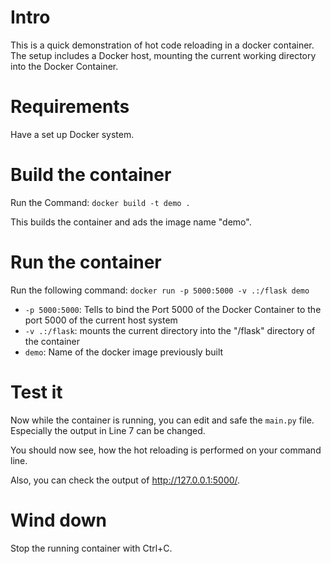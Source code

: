 # Intro
This is a quick demonstration of hot code reloading in a docker container.
The setup includes a Docker host, mounting the current working directory into the Docker Container.

# Requirements
Have a set up Docker system.

# Build the container 

Run the Command:
```docker build -t demo .```

This builds the container and ads the image name "demo".

# Run the container
Run the following command: ```docker run -p 5000:5000 -v .:/flask demo```

- ```-p 5000:5000```: Tells to bind the Port 5000 of the Docker Container to the port 5000 of the current host system
- ```-v .:/flask```: mounts the current directory into the "/flask" directory of the container
- ```demo```: Name of the docker image previously built

# Test it
Now while the container is running, you can edit and safe the ```main.py``` file. Especially the output in Line 7 can be changed.

You should now see, how the hot reloading is performed on your command line.

Also, you can check the output of http://127.0.0.1:5000/.

# Wind down
Stop the running container with Ctrl+C.
